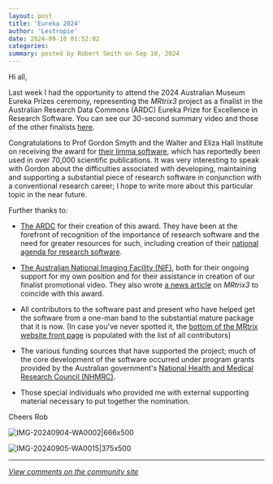 ```yaml
---
layout: post
title: 'Eureka 2024'
author: 'Lestropie'
date: 2024-09-10 01:52:02
categories:
summary: posted by Robert Smith on Sep 10, 2024
---
```

Hi all,

Last week I had the opportunity to attend the 2024 Australian Museum Eureka Prizes ceremony, representing the *MRtrix3* project as a finalist in the Australian Research Data Commons (ARDC) Eureka Prize for Excellence in Research Software. You can see our 30-second summary video and those of the other finalists [here](https://ardc.edu.au/article/finalists-announced-for-the-2024-ardc-eureka-prize-for-excellence-in-research-software/).

Congratulations to Prof Gordon Smyth and the Walter and Eliza Hall Institute on receiving the award for [their limma software](https://bioinf.wehi.edu.au/limma/), which has reportedly been used in over 70,000 scientific publications. It was very interesting to speak with Gordon about the difficulties associated with developing, maintaining and supporting a substantial piece of research software in conjunction with a conventional research career; I hope to write more about this particular topic in the near future.

Further thanks to:

-   [The ARDC](https://ardc.edu.au/) for their creation of this award. They have been at the forefront of recognition of the importance of research software and the need for greater resources for such, including creation of their [national agenda for research software](https://ardc.edu.au/program/research-software-program/).

-   [The Australian National Imaging Facility (NIF)](https://anif.org.au/), both for their ongoing support for my own position and for their assistance in creation of our finalist promotional video. They also wrote [a news article](https://anif.org.au/news/mrtrix3-software-enables-brain-research/) on *MRtrix3* to coincide with this award.

-   All contributors to the software past and present who have helped get the software from a one-man band to the substantial mature package that it is now.
    (In case you've never spotted it, the [bottom of the MRtrix website front page](https://www.mrtrix.org/) is populated with the list of all contributors)

-   The various funding sources that have supported the project; much of the core development of the software occurred under program grants provided by the Australian government's [National Health and Medical Research Council (NHMRC)](https://www.nhmrc.gov.au/).

-   Those special individuals who provided me with external supporting material necessary to put together the nomination.

Cheers
Rob

![IMG-20240904-WA0002|666x500](upload://uqeR9USWn1IifyDnl1hniFuR8wr.jpeg)

![IMG-20240905-WA0015|375x500](upload://yZLKYgMGpVXp4S0TyRu7hhbrquL.jpeg)

---

*[View comments on the community site](https://community.mrtrix.org/t/7920)*

            